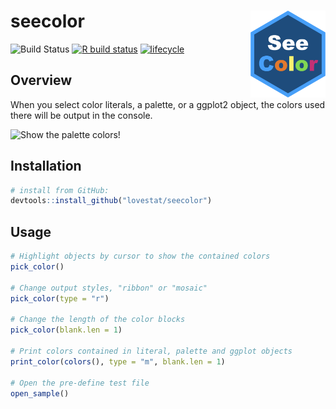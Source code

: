 # seecolor <img src="man/figures/logo.png" align="right" width="120">

<!-- badges: start -->
![Build Status](https://travis-ci.com/songshangchen6/seecolor.svg?branch=master)
[![R build status](https://github.com/songshangchen6/seecolor/workflows/R-CMD-check/badge.svg)](https://github.com/songshangchen6/seecolor/actions)
[![lifecycle](https://img.shields.io/badge/lifecycle-experimental-orange.svg)](https://www.tidyverse.org/lifecycle/#experimental)
<!-- badges: end -->


## Overview 

When you select color literals, a palette, or a ggplot2 object, the colors used there will be output in the console.

![Show the palette colors!](https://github.com/songshangchen6/seecolor/blob/master/man/figures/2.gif)

## Installation
```r
# install from GitHub:
devtools::install_github("lovestat/seecolor")
```

## Usage


```r
# Highlight objects by cursor to show the contained colors
pick_color()

# Change output styles, "ribbon" or "mosaic"
pick_color(type = "r")

# Change the length of the color blocks
pick_color(blank.len = 1)

# Print colors contained in literal, palette and ggplot objects
print_color(colors(), type = "m", blank.len = 1)

# Open the pre-define test file
open_sample()
```
